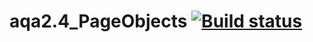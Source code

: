 # aqa2.4_PageObjects [![Build status](https://ci.appveyor.com/api/projects/status/5mw98svehu51eo7l?svg=true)](https://ci.appveyor.com/project/MarinaSev/aqa2-4-pageobjects)
